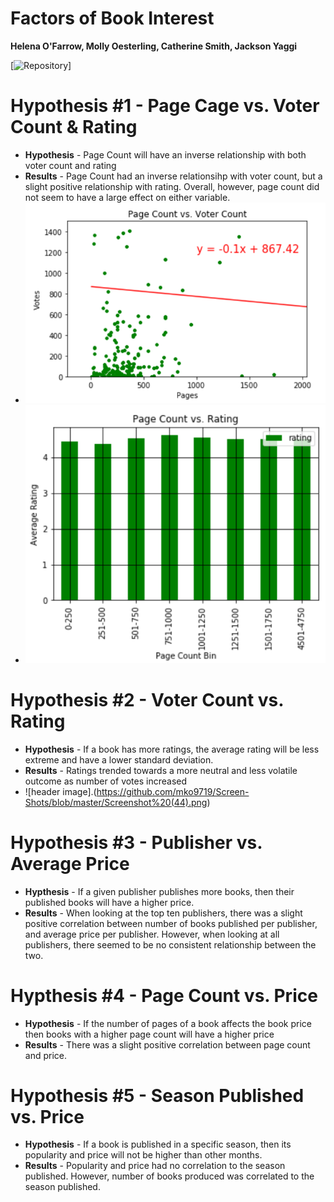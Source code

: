 # Factors of Book Interest

**Helena O'Farrow, Molly Oesterling, Catherine Smith, Jackson Yaggi**

[![Repository](https://github.com/hrofarrow/Book_analysis-)]

# Hypothesis #1 - Page Cage vs. Voter Count & Rating

  - **Hypothesis** - Page Count will have an inverse relationship with both voter count and rating
  - **Results** - Page Count had an inverse relationsihp with voter count, but a slight positive relationship with rating. Overall, however, page count did not seem to have a large effect on either variable. 
- ![header image](https://github.com/mko9719/Screen-Shots/blob/master/Screenshot%20(41).png)
- ![header image](https://github.com/mko9719/Screen-Shots/blob/master/Screenshot%20(42).png)
# Hypothesis #2 - Voter Count vs. Rating

- **Hypothesis** - If a book has more ratings, the average rating will be less extreme and have a lower standard deviation.
- **Results** - Ratings trended towards a more neutral and less volatile outcome as number of votes increased
- ![header image].(https://github.com/mko9719/Screen-Shots/blob/master/Screenshot%20(44).png)

# Hypothesis #3 - Publisher vs. Average Price

- **Hypthesis** - If a given publisher publishes more books, then their published books will have a higher price.
- **Results** - When looking at the top ten publishers, there was a slight positive correlation between number of books published per publisher, and average price per publisher. However, when looking at all publishers, there seemed to be no consistent relationship between the two. 

# Hypthesis #4 - Page Count vs. Price

- **Hypothesis** - If the number of pages of a book affects the book price then books with a higher page count will have a higher price
- **Results** - There was a slight positive correlation between page count and price. 

# Hypothesis #5 - Season Published vs. Price

- **Hypothesis** - If a book is published in a specific season, then its popularity and price will not be higher than other months.
- **Results** - Popularity and price had no correlation to the season published. However, number of books produced was correlated to the season published. 
